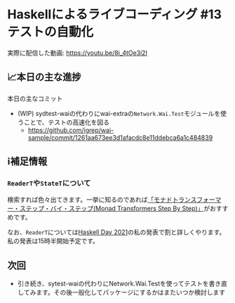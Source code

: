 # Haskellによるライブコーディング #13 テストの自動化

実際に配信した動画: <https://youtu.be/8j_4tOe3i2I>


## 📈本日の主な進捗

本日の主なコミット

- (WIP) sydtest-waiの代わりにwai-extraの`Network.Wai.Test`モジュールを使うことで、テストの高速化を図る
    - <https://github.com/igrep/wai-sample/commit/1261aa673ee3d1afacdc8e11ddebca6a1c484839>

## ℹ️補足情報

### `ReaderT`や`StateT`について

検索すれば色々出てきます。一挙に知るのであれば[「モナドトランスフォーマー・ステップ・バイ・ステップ(Monad Transformers Step By Step)」](https://bicycle1885.hatenablog.com/entry/2012/12/08/165236)がおすすめです。

なお、`ReaderT`については[Haskell Day 2021](https://haskell.jp/haskell-day-2021/)の私の発表で割と詳しくやります。私の発表は15時半開始予定です。

## 次回

- 引き続き、sytest-waiの代わりにNetwork.Wai.Testを使ってテストを書き直してみます。その後一般化してパッケージにするかはまたいつか検討します
